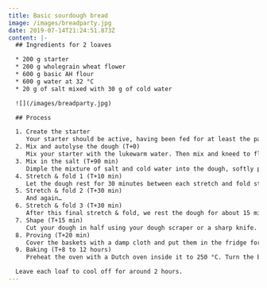 ```yaml
---
title: Basic sourdough bread
image: /images/breadparty.jpg
date: 2019-07-14T21:24:51.873Z
content: |-
  ## Ingredients for 2 loaves

  * 200 g starter
  * 200 g wholegrain wheat flower
  * 600 g basic AH flour
  * 600 g water at 32 °C
  * 20 g of salt mixed with 30 g of cold water

  ![](/images/breadparty.jpg)

  ## Process

  1. Create the starter
     Your starter should be active, having been fed for at least the past  3 or 4 days. If it doubles in size around 2 hours after feeding, you’re good. Try to get about 200 grams of starter ready for baking.
  2. Mix and autolyse the dough (T+0)
     Mix your starter with the lukewarm water. Then mix and kneed to flower into it until you get a consistent mass. Cover the mixing bowl with a warm damp cloth, and store it somewhere slightly warm to keep the dough temparature at around 30 °C. Let the dough rest for 90 minutes.
  3. Mix in the salt (T+90 min)
     Dimple the mixture of salt and cold water into the dough, softly pushing it in to mix it evenly. Let the dough rest for 10 minutes.
  4. Stretch & fold 1 (T+10 min)
     Let the dough rest for 30 minutes between each stretch and fold step.
  5. Stretch & fold 2 (T+30 min)
     And again…
  6. Stretch & fold 3 (T+30 min)
     After this final stretch & fold, we rest the dough for about 15 minutes.
  7. Shape (T+15 min)
     Cut your dough in half using your dough scraper or a sharp knife. Quarter fold the dough and then do a tension pull to create the loaves. Put each loaf seam-side-up in a flowered proofing basket or a bowl lined with a dry, flowered, clean cloth. Flower the loaf some more. Let the loaves rest for about 20 minutes.
  8. Proving (T+20 min)
     Cover the baskets with a damp cloth and put them in the fridge for 8 to 12 hours.
  9. Baking (T+8 to 12 hours)
     Preheat the oven with a Dutch oven inside it to 250 °C. Turn the bread out onto a flowered surface and score it with a sharp knife. Put the loaf into the Dutch oven and put the Dutch oven into the oven with the lid on.  After 30 minutes, take the lid off, lower the heat to 230 °C and bake for another 30 minutes. Repeat for your second loaf.

  Leave each loaf to cool off for around 2 hours.
---
```

